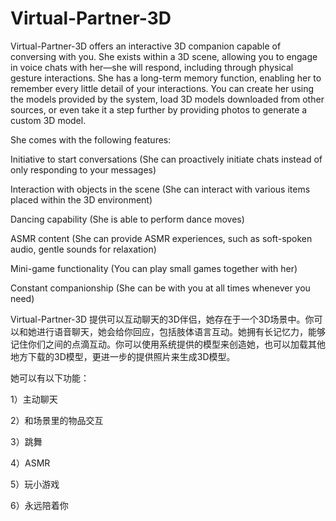 # Virtual-Partner-3D

Virtual-Partner-3D offers an interactive 3D companion capable of conversing with you. She exists within a 3D scene, allowing you to engage in voice chats with her—she will respond, including through physical gesture interactions. She has a long-term memory function, enabling her to remember every little detail of your interactions. You can create her using the models provided by the system, load 3D models downloaded from other sources, or even take it a step further by providing photos to generate a custom 3D model.

She comes with the following features:

Initiative to start conversations (She can proactively initiate chats instead of only responding to your messages)

Interaction with objects in the scene (She can interact with various items placed within the 3D environment)

Dancing capability (She is able to perform dance moves)

ASMR content (She can provide ASMR experiences, such as soft-spoken audio, gentle sounds for relaxation)

Mini-game functionality (You can play small games together with her)

Constant companionship (She can be with you at all times whenever you need)

Virtual-Partner-3D 提供可以互动聊天的3D伴侣，她存在于一个3D场景中。你可以和她进行语音聊天，她会给你回应，包括肢体语言互动。她拥有长记忆力，能够记住你们之间的点滴互动。你可以使用系统提供的模型来创造她，也可以加载其他地方下载的3D模型，更进一步的提供照片来生成3D模型。

她可以有以下功能：

1）主动聊天

2）和场景里的物品交互

3）跳舞

4）ASMR

5）玩小游戏

6）永远陪着你



